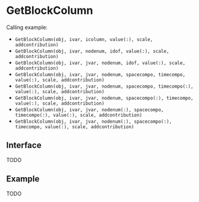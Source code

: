 # GetBlockColumn

Calling example:

- `GetBlockColumn(obj, ivar, icolumn, value(:), scale, addcontribution)`
- `GetBlockColumn(obj, ivar, nodenum, idof, value(:), scale, addcontribution)`
- `GetBlockColumn(obj, ivar, jvar, nodenum, idof, value(:), scale, addcontribution)`
- `GetBlockColumn(obj, ivar, jvar, nodenum, spacecompo, timecompo, value(:), scale, addcontribution)`
- `GetBlockColumn(obj, ivar, jvar, nodenum, spacecompo, timecompo(:), value(:), scale, addcontribution)`
- `GetBlockColumn(obj, ivar, jvar, nodenum, spacecompo(:), timecompo, value(:), scale, addcontribution)`
- `GetBlockColumn(obj, ivar, jvar, nodenum(:), spacecompo, timecompo(:), value(:), scale, addcontribution)`
- `GetBlockColumn(obj, ivar, jvar, nodenum(:), spacecompo(:), timecompo, value(:), scale, addcontribution)`

## Interface

TODO

## Example

TODO
